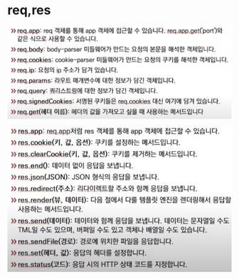 # req,res

![](../.gitbook/assets/image%20%2829%29.png)

![](../.gitbook/assets/image%20%282%29.png)

